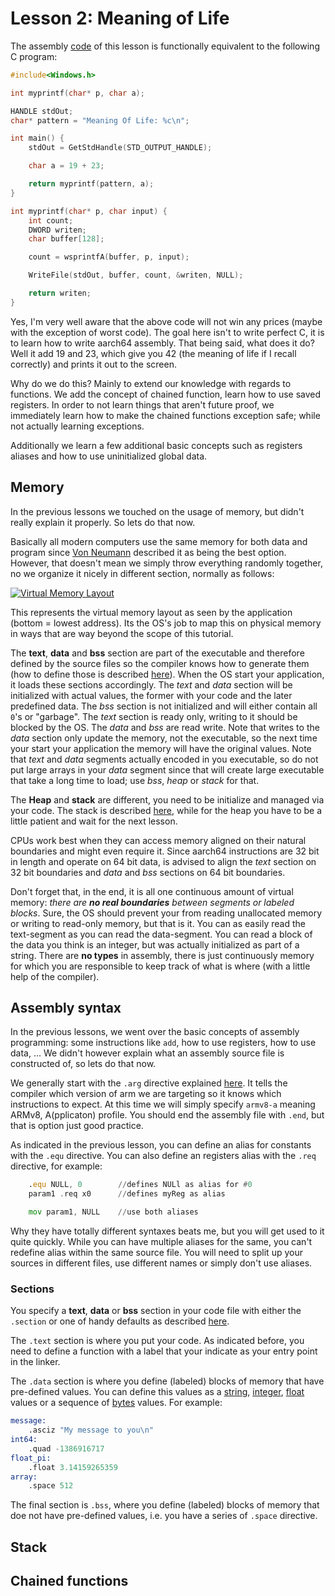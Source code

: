 # Lesson 2: Meaning of Life

The assembly [code](main.asm) of this lesson is functionally equivalent to the following C program:

```C
#include<Windows.h>

int myprintf(char* p, char a);

HANDLE stdOut;
char* pattern = "Meaning Of Life: %c\n";

int main() {
    stdOut = GetStdHandle(STD_OUTPUT_HANDLE);

    char a = 19 + 23;

    return myprintf(pattern, a);
}

int myprintf(char* p, char input) {
    int count;
    DWORD writen;
    char buffer[128];

    count = wsprintfA(buffer, p, input);

    WriteFile(stdOut, buffer, count, &writen, NULL);

    return writen;
}
```

Yes, I'm very well aware that the above code will not win any prices (maybe with the exception of worst code).  The goal here isn't to write perfect C, it is to learn how to write aarch64 assembly.  That being said, what does it do?  Well it add 19 and 23, which give you 42 (the meaning of life if I recall correctly) and prints it out to the screen.

Why do we do this? Mainly to extend our knowledge with regards to functions.  We add the concept of chained function, learn how to use saved registers.  In order to not learn things that aren't future proof, we immediately learn how to make the chained functions exception safe; while not actually learning exceptions.

Additionally we learn a few additional basic concepts such as registers aliases and how to use uninitialized global data.

## Memory

In the previous lessons we touched on the usage of memory, but didn't really explain it properly.  So lets do that now.

Basically all modern computers use the same memory for both data and program since [Von Neumann](https://en.wikipedia.org/wiki/Von_Neumann_architecture) described it as being the best option.  However, that doesn't mean we simply throw everything randomly together, no we organize it nicely in different section, normally as follows:

[![Virtual Memory Layout](https://upload.wikimedia.org/wikipedia/commons/thumb/5/50/Program_memory_layout.pdf/page1-94px-Program_memory_layout.pdf.jpg)](https://en.wikipedia.org/wiki/Data_segment)

This represents the virtual memory layout as seen by the application (bottom = lowest address). Its the OS's job to map this on physical memory in ways that are way beyond the scope of this tutorial.

The __text__, __data__ and __bss__ section are part of the executable and therefore defined by the source files so the compiler knows how to generate them (how to define those is described [here](#sections)).  When the OS start your application, it loads these sections accordingly.  The _text_ and _data_ section will be initialized with actual values, the former with your code and the later predefined data.  The _bss_ section is not initialized and will either contain all `0`'s or "garbage". The _text_ section is ready only, writing to it should be blocked by the OS.  The _data_ and _bss_ are read write.  Note that writes to the _data_ section only update the memory, not the executable, so the next time your start your application the memory will have the original values.  Note that _text_ and _data_ segments actually encoded in you executable, so do not put large arrays in your _data_ segment since that will create large executable that take a long time to load; use _bss_, _heap_ or _stack_ for that.

The __Heap__ and __stack__ are different, you need to be initialize and managed via your code.  The stack is described [here](#stack), while for the heap you have to be a little patient and wait for the next lesson.  

CPUs work best when they can access memory aligned on their natural boundaries and might even require it.  Since aarch64 instructions are 32 bit in length and operate on 64 bit data, is advised to align the _text_ section on 32 bit boundaries and _data_ and _bss_ sections on 64 bit boundaries.

Don't forget that, in the end, it is all one continuous amount of virtual memory: _there are __no real boundaries__ between segments or labeled blocks_.  Sure, the OS should prevent your from reading unallocated memory or writing to read-only memory, but that is it.  You can as easily read the text-segment as you can read the data-segment.  You can read a block of the data you think is an integer, but was actually initialized as part of a string.  There are __no types__ in assembly, there is just continuously memory for which you are responsible to keep track of what is where (with a little help of the compiler).

## Assembly syntax

In the previous lessons, we went over the basic concepts of assembly programming: some instructions like `add`, how to use registers, how to use data, ...  We didn't however explain what an assembly source file is constructed of, so lets do that now.

We generally start with the `.arg` directive explained [here](https://developer.arm.com/documentation/100067/0612/armclang-Integrated-Assembler/AArch64-Target-selection-directives).  It tells the compiler which version of arm we are targeting so it knows which instructions to expect.  At this time we will simply specify `armv8-a` meaning ARMv8, A(pplicaton) profile.  You should end the assembly file with `.end`, but that is option just good practice.

As indicated in the previous lesson, you can define an alias for constants with the `.equ` directive.  You can also define an registers alias with the `.req` directive, for example:

```asm
    .equ NULL, 0        //defines NULl as alias for #0
    param1 .req x0      //defines myReg as alias

    mov param1, NULL    //use both aliases
```

Why they have totally different syntaxes beats me, but you will get used to it quite quickly.  While you can have multiple aliases for the same, you can't redefine alias within the same source file.  You will need to split up your sources in different files, use different names or simply don't use aliases.

### Sections

You specify a __text__, __data__ or __bss__ section in your code file with either the `.section` or one of handy defaults as described [here](https://developer.arm.com/documentation/100067/0612/armclang-Integrated-Assembler/Section-directives).

The `.text` section is where you put your code.  As indicated before, you need to define a function with a label that your indicate as your entry point in the linker.

The `.data` section is where you define (labeled) blocks of memory that have pre-defined values. You can define this values as a [string](https://developer.arm.com/documentation/100067/0612/armclang-Integrated-Assembler/String-definition-directives), [integer](https://developer.arm.com/documentation/100067/0612/armclang-Integrated-Assembler/Data-definition-directives), [float](https://developer.arm.com/documentation/100067/0612/armclang-Integrated-Assembler/Floating-point-data-definition-directives) values or a sequence of [bytes](https://developer.arm.com/documentation/100067/0612/armclang-Integrated-Assembler/Space-filling-directives) values.  For example:  

```asm
message:
    .asciz "My message to you\n"
int64:
    .quad -1386916717
float_pi:
    .float 3.14159265359
array:
    .space 512 
```

The final section is `.bss`, where you define (labeled) blocks of memory that doe not have pre-defined values, i.e. you have a series of `.space` directive.

## Stack

## Chained functions
